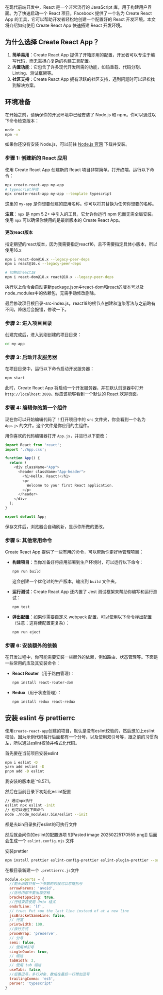 在现代前端开发中，React 是一个非常流行的 JavaScript 库，用于构建用户界面。为了快速启动一个 React 项目，Facebook 提供了一个名为 Create React App 的工具，它可以帮助开发者轻松地创建一个配置好的 React 开发环境。本文将介绍如何使用 Create React App 快速搭建 React 开发环境。

## 为什么选择 Create React App？

1. **简单易用**：Create React App 提供了开箱即用的配置，开发者可以专注于编写代码，而无需担心复杂的构建工具配置。
2. **内置功能**：它包含了许多现代开发所需的功能，如热重载、代码分割、Linting、测试框架等。
3. **社区支持**：Create React App 拥有活跃的社区支持，遇到问题时可以轻松找到解决方案。

## 环境准备

在开始之前，请确保你的开发环境中已经安装了 Node.js 和 npm。你可以通过以下命令检查版本：

```bash
node -v
npm -v
```

如果你还没有安装 Node.js，可以前往 [Node.js 官网](https://nodejs.org/) 下载并安装。

### 步骤 1: 创建新的 React 应用

使用 Create React App 创建新的 React 项目非常简单。打开终端，运行以下命令：

```bash
npx create-react-app my-app
# typescript环境
npx create-react-app my-app --template typescript
```

这里的 `my-app` 是你想要创建的应用名称。你可以将其替换为任何你想要的名称。

**注意**：`npx` 是 npm 5.2+ 中引入的工具，它允许你运行 npm 包而无需全局安装。使用 `npx` 可以确保你使用的是最新版本的 Create React App。

#### 更改react版本

指定期望的react版本，因为我需要指定react16，且不需要指定具体小版本，所以使用16.x

```bash
npm i react-dom@16.x --legacy-peer-deps
npm i react@16.x --legacy-peer-deps

# 切换到react18
npm i react-dom@18.x react@18.x --legacy-peer-deps
```

执行以上命令会自动更新package.json中react-dom和react的版本号以及node_modules中的依赖包，无需手动修改删除。

最后修改项目根目录-src-index.js，react18的根节点创建和渲染写法与之前略有不同，降级后会报错，修改一下。

### 步骤 2: 进入项目目录

创建完成后，进入到刚创建的项目目录：

```bash
cd my-app
```

### 步骤 3: 启动开发服务器

在项目目录中，运行以下命令启动开发服务器：

```bash
npm start
```

此时，Create React App 将启动一个开发服务器，并在默认浏览器中打开 `http://localhost:3000`。你应该能够看到一个默认的 React 欢迎页面。

### 步骤 4: 编辑你的第一个组件

现在你可以开始编辑代码了！打开项目中的 `src` 文件夹，你会看到一个名为 `App.js` 的文件。这个文件是你应用的主组件。

用你喜欢的代码编辑器打开 `App.js`，并进行以下更改：

```javascript
import React from 'react';
import './App.css';

function App() {
  return (
    <div className="App">
      <header className="App-header">
        <h1>Hello, React!</h1>
        <p>
          Welcome to your first React application.
        </p>
      </header>
    </div>
  );
}

export default App;
```

保存文件后，浏览器会自动刷新，显示你所做的更改。

### 步骤 5: 其他常用命令

Create React App 提供了一些有用的命令，可以帮助你更好地管理项目：

- **构建项目**：当你准备好将应用部署到生产环境时，可以运行以下命令：

  ```bash
  npm run build
  ```

  这会创建一个优化过的生产版本，输出到 `build` 文件夹。

- **运行测试**：Create React App 还内置了 Jest 测试框架来帮助你编写和运行测试：

  ```bash
  npm test
  ```

- **弹出配置**：如果你需要自定义 webpack 配置，可以使用以下命令弹出配置（注意：这将使配置更复杂）：

  ```bash
  npm run eject
  ```

### 步骤 6: 安装额外的依赖

在开发过程中，你可能需要安装一些额外的依赖，例如路由、状态管理等。下面是一些常用的库及其安装命令：

- **React Router**（用于路由管理）：

  ```bash
  npm install react-router-dom
  ```

- **Redux**（用于状态管理）：

  ```bash
  npm install redux react-redux
  ```


## 安装 eslint 与 prettierrc

使用`create-react-app`创建的项目，默认是没有eslint校验的，然后想加上eslint校验，因为示例代码每行后面都有一个分号，以及使用双引号等，跟之前的习惯向左，所以通过eslint校验并格式化代码。

首先要在当前项目安装eslint

```sh
npm i eslint -D 
yarn add eslint -D 
pnpm add -D eslint
```

我安装的版本是`^8.57.1。

然后在当前目录下初始化eslint配置

```sh
// 通过npx执行
eslint npx eslint -init 
// 也可以通过下面命令 
node ./node_modules/.bin/eslint --init
```

都是去bin目录执行eslint的可执行文件

然后就会问你的eslint的配置选项
![[Pasted image 20250225170555.png]]
后面会生成一个 `eslint.config.mjs` 文件

安装prettier
```sh
npm install prettier eslint-config-prettier eslint-plugin-prettier --save-dev
```

在根目录新建一个 `.prettierrc.js`文件

```javascript
module.exports = {
  //箭头函数只有一个参数的时候可以忽略括号
  arrowParens: 'avoid',
  //括号内部不要出现空格
  bracketSpacing: true,
  //行结束符使用 Unix 格式
  endofLine: 'lf',
  // true: Put >on the last line instead of at a new line
  jsxBracketSameLine: false,
  // 行宽
  printwidth: 100,
  //换行方式
  proseWrap: 'preserve',
  // 分号
  semi: false,
  // 使用单引号
  singleQuote: true,
  // 缩进
  tabWidth: 2,
  // 使用 tab 缩进
  useTabs: false,
  //后置逗号，多行对象、数组在最后一行增加逗号
  trailingComma: 'es5',
  parser: 'typescript'
}
```

